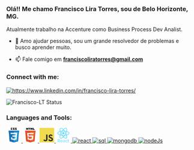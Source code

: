 <!-- [![Linkedin Badge](https://img.shields.io/badge/-LinkedIn-blue?style=flat-square&logo=Linkedin&logoColor=white&link=https://www.linkedin.com/in/fagnerpsantos/)](https://www.linkedin.com/in/fagnerpsantos/) -->

<h3>Olá!! Me chamo Francisco Lira Torres, sou de Belo Horizonte, MG. </h3>

Atualmente trabalho na Accenture como Business Process Dev Analist.


- 💬 Amo ajudar pessoas, sou um grande resolvedor de problemas e busco aprender muito. 

- 📫 Fale comigo em **franciscoliratorres@gmail.com**

<h3 align="left">Connect with me:</h3>
<p align="left">
<a href="https://www.linkedin.com/in/francisco-lira-torres/" target="blank"><img align="center" src="https://cdn.jsdelivr.net/npm/simple-icons@3.0.1/icons/linkedin.svg" alt="https://www.linkedin.com/in/francisco-lira-torres/" height="30" width="40" /></a>
</p>

![Francisco-LT Status](https://github-readme-stats.vercel.app/api?username=Francisco-LT&show_icons=true&theme=dark)

<h3 align="left">Languages and Tools:</h3>
<p align="left"> <a href="https://www.w3schools.com/css/" target="_blank"> <img src="https://raw.githubusercontent.com/devicons/devicon/master/icons/css3/css3-original-wordmark.svg" alt="css3" width="40" height="40"/> </a>
<a href="https://www.w3.org/html/" target="_blank"> <img src="https://raw.githubusercontent.com/devicons/devicon/master/icons/html5/html5-original-wordmark.svg" alt="html5" width="40" height="40"/> </a>
<a href="https://developer.mozilla.org/en-US/docs/Web/JavaScript" target="_blank"> <img src="https://raw.githubusercontent.com/devicons/devicon/master/icons/javascript/javascript-original.svg" alt="javascript" width="40" height="40"/> </a>
<a href="https://reactjs.org/" target="_blank"> <img src="https://raw.githubusercontent.com/devicons/devicon/master/icons/react/react-original-wordmark.svg" alt="react" width="40" height="40"/> </a>
<a href="https://redux.js.org/introduction/learning-resources" target="_blank"> <img src="https://pacotefullstack.com/master/img/tecnologias/redux.png" alt="react" width="40" height="40"/> </a>
<a href="https://www.w3schools.com/sql/" target="_blank"> <img src="http://db4beginners.com/wp-content/uploads/2018/05/images.png" alt="sql" width="40" height="40"/> </a> <a href="https://docs.mongodb.com/" target="_blank"> <img src="https://media-exp1.licdn.com/dms/image/C560BAQGC029P7UbAMQ/company-logo_200_200/0/1562088387077?e=2159024400&v=beta&t=lEY4Obku1xJ3BB_BpN3Np9ILy8_zaB1_yjsfH9A57qs" alt="mongodb" width="40" height="40"/> </a>
<a href="https://nodejs.org/en/docs/" target="_blank"> <img src="https://www.opus-software.com.br/wp-content/uploads/2018/09/nodejs.jpg" alt="nodeJs" width="40" height="40"/></p>



